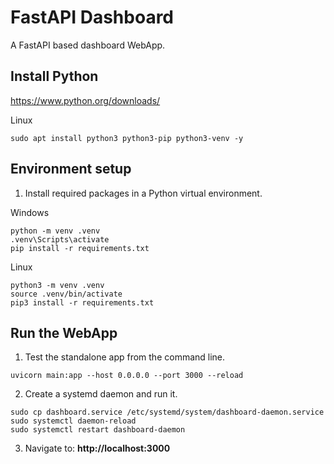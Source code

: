 # FastAPI Dashboard
A FastAPI based dashboard WebApp.

## Install Python
https://www.python.org/downloads/

Linux
```
sudo apt install python3 python3-pip python3-venv -y
```

## Environment setup
1. Install required packages in a Python virtual environment.

Windows
```
python -m venv .venv
.venv\Scripts\activate
pip install -r requirements.txt
```

Linux
```
python3 -m venv .venv
source .venv/bin/activate
pip3 install -r requirements.txt
```

## Run the WebApp
1. Test the standalone app from the command line.
```
uvicorn main:app --host 0.0.0.0 --port 3000 --reload
```

2. Create a systemd daemon and run it.
```
sudo cp dashboard.service /etc/systemd/system/dashboard-daemon.service
sudo systemctl daemon-reload
sudo systemctl restart dashboard-daemon
```

3. Navigate to: **http://localhost:3000**
